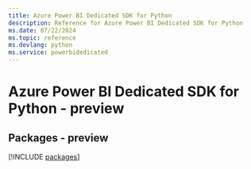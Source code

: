 ```yaml
---
title: Azure Power BI Dedicated SDK for Python
description: Reference for Azure Power BI Dedicated SDK for Python
ms.date: 07/22/2024
ms.topic: reference
ms.devlang: python
ms.service: powerbidedicated
---
```

# Azure Power BI Dedicated SDK for Python - preview
## Packages - preview
[!INCLUDE [packages](power-bi-dedicated-index.md)]
